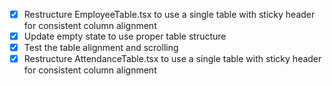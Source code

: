 - [x] Restructure EmployeeTable.tsx to use a single table with sticky header for consistent column alignment
- [x] Update empty state to use proper table structure
- [x] Test the table alignment and scrolling
- [x] Restructure AttendanceTable.tsx to use a single table with sticky header for consistent column alignment
